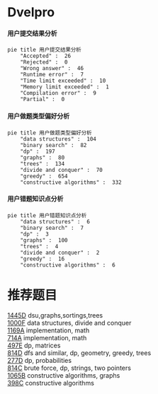 # Dvelpro

<!-- tabs:start -->



#### **用户提交结果分析**

```mermaid
pie title 用户提交结果分析
    "Accepted" :  26
    "Rejected" :  0
    "Wrong answer" :  46
    "Runtime error" :  7
    "Time limit exceeded" :  10
    "Memory limit exceeded" :  1
    "Compilation error" :  9
    "Partial" :  0
```

#### **用户做题类型偏好分析**

```mermaid
pie title 用户做题类型偏好分析
    "data structures" :  104
    "binary search" :  82
    "dp" :  197
    "graphs" :  80
    "trees" :  134
    "divide and conquer" :  70
    "greedy" :  654
    "constructive algorithms" :  332
```
#### **用户错题知识点分析**

```mermaid
pie title 用户错题知识点分析
    "data structures" :  6
    "binary search" :  7
    "dp" :  3
    "graphs" :  100
    "trees" :  4
    "divide and conquer" :  2
    "greedy" :  16
    "constructive algorithms" :  6
```



<!-- tabs:end -->
# 推荐题目
[1445D](https://codeforces.com/contest/1445/problem/D)		dsu,graphs,sortings,trees		  
[1000F](https://codeforces.com/contest/1000/problem/F)		data structures,
                        divide and conquer		  
[1169A](https://codeforces.com/contest/1169/problem/A)		implementation,
                        math		  
[714A](https://codeforces.com/contest/714/problem/A)		implementation,
                        math		  
[497E](https://codeforces.com/contest/497/problem/E)		dp,
                        matrices		  
[814D](https://codeforces.com/contest/814/problem/D)		dfs and similar,
                        dp,
                        geometry,
                        greedy,
                        trees		  
[277D](https://codeforces.com/contest/277/problem/D)		dp,
                        probabilities		  
[814C](https://codeforces.com/contest/814/problem/C)		brute force,
                        dp,
                        strings,
                        two pointers		  
[1065B](https://codeforces.com/contest/1065/problem/B)		constructive algorithms,
                        graphs		  
[398C](https://codeforces.com/contest/398/problem/C)		constructive algorithms		  
